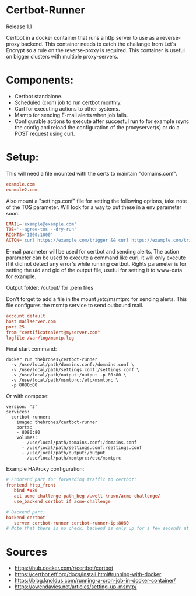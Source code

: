 # Certbot-Runner
Release 1.1

Certbot in a docker container that runs a http server to use as a reverse-proxy backend. 
This container needs to catch the challange from Let's Encrypt so a rule on the reverse-proxy is required.
This container is useful on bigger clusters with multiple proxy-servers.

# Components:
  - Certbot standalone.
  - Scheduled (cron) job to run certbot monthly.
  - Curl for executing actions to other systems.
  - Msmtp for sending E-mail alerts when job fails.
  - Configurable actions to execute after succesful run to for example rsync the config and reload the configuration of the proxyserver(s) or do a POST request using curl.

# Setup:
This will need a file mounted with the certs to maintain "domains.conf".
```domains.conf
example.com
example2.com
```

Also mount a "settings.conf" file for setting the following options, take note of the TOS parameter. 
Will look for a way to put these in a env parameter soon.
```settings.conf
EMAIL='example@example.com'
TOS='--agree-tos --dry-run'
RIGHTS='1000:1000'
ACTON='curl https://example.com/trigger && curl https://example.com/trigger '
```
E-mail parameter will be used for certbot and sending alerts.
The action parameter can be used to execute a command like curl, it will only execute if it did not detect any error's while running certbot.
Rights parameter is for setting the uid and gid of the output file, useful for setting it to www-data for example.

Output folder: /output/ for .pem files

Don't forget to add a file in the mount /etc/msmtprc for sending alerts. 
This file configures the msmtp service to send outbound mail.
```conf
account default
host mailserver.com
port 25
from "certificatealert@myserver.com"
logfile /var/log/msmtp.log
```

Final start command:
```start
docker run thebrones\certbot-runner
  -v /use/local/path/domains.conf:/domains.conf \
  -v /use/local/path/settings.conf:/settings.conf \
  -v /use/local/path/output:/output -p 80:80 \
  -v /use/local/path/msmtprc:/etc/msmtprc \
  -p 8080:80
```

Or with compose:
````compose
version: '3'
services:
  certbot-runner:
    image: thebrones/certbot-runner
    ports:
    - 8080:80
    volumes:
      - /use/local/path/domains.conf:/domains.conf
      - /use/local/path/settings.conf:/settings.conf 
      - /use/local/path/output:/output
      - /use/local/path/msmtprc:/etc/msmtprc 
````

Example HAProxy configuration:
````haproxy.conf
# Frontend part for forwarding traffic to certbot:
frontend http_front
   bind *:80
   acl acme-challenge path_beg /.well-known/acme-challenge/
   use_backend certbot if acme-challenge

# Backend part:
backend certbot
   server certbot-runner certbot-runner-ip:8080
# Note that there is no check, backend is only up for a few seconds at a time.

````

# Sources
  - https://hub.docker.com/r/certbot/certbot 
  - https://certbot.eff.org/docs/install.html#running-with-docker 
  - https://blog.knoldus.com/running-a-cron-job-in-docker-container/ 
  - https://owendavies.net/articles/setting-up-msmtp/